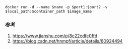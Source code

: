 ```shell
docker run -d --name $name -p $port1:$port2 -v $local_path:$container_path $image_name
```

### 参考
1. https://www.jianshu.com/p/8c22cdfc0ffd
2. https://blog.csdn.net/hnmpf/article/details/80924494
